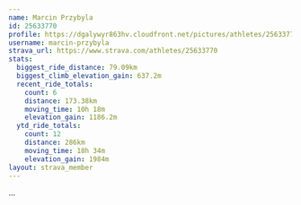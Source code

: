 ```yaml
---
name: Marcin Przybyla
id: 25633770
profile: https://dgalywyr863hv.cloudfront.net/pictures/athletes/25633770/12947173/2/large.jpg
username: marcin-przybyla
strava_url: https://www.strava.com/athletes/25633770
stats:
  biggest_ride_distance: 79.09km
  biggest_climb_elevation_gain: 637.2m
  recent_ride_totals:
    count: 6
    distance: 173.38km
    moving_time: 10h 18m
    elevation_gain: 1186.2m
  ytd_ride_totals:
    count: 12
    distance: 286km
    moving_time: 18h 34m
    elevation_gain: 1984m
layout: strava_member
--- 
```

...
